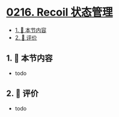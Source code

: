 # [0216. Recoil 状态管理](https://github.com/tnotesjs/TNotes.react/tree/main/notes/0216.%20Recoil%20%E7%8A%B6%E6%80%81%E7%AE%A1%E7%90%86)

<!-- region:toc -->

- [1. 🎯 本节内容](#1--本节内容)
- [2. 🫧 评价](#2--评价)

<!-- endregion:toc -->

## 1. 🎯 本节内容

- todo

## 2. 🫧 评价

- todo
